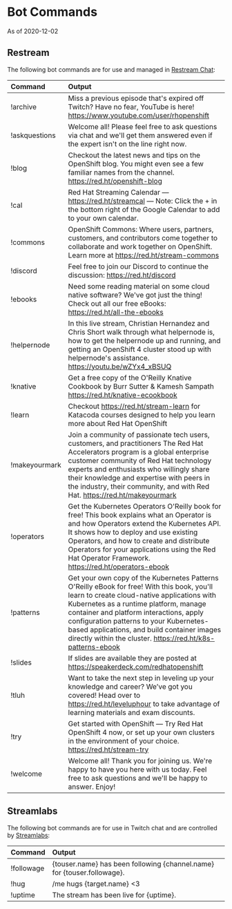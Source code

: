 # Bot Commands

As of 2020-12-02

## Restream

The following bot commands are for use and managed in [Restream Chat](https://restream.io/chat-product):

| Command | Output |
|:-------------|:-------|
| !archive      | Miss a previous episode that's expired off Twitch? Have no fear, YouTube is here! https://www.youtube.com/user/rhopenshift |
| !askquestions| Welcome all! Please feel free to ask questions via chat and we'll get them answered even if the expert isn't on the line right now. |
| !blog	       | Checkout the latest news and tips on the OpenShift blog. You might even see a few familiar names from the channel. https://red.ht/openshift-blog |
| !cal         | Red Hat Streaming Calendar — https://red.ht/streamcal — Note: Click the + in the bottom right of the Google Calendar to add to your own calendar. |
| !commons     | OpenShift Commons: Where users, partners, customers, and contributors come together to collaborate and work together on OpenShift. Learn more at https://red.ht/stream-commons |
| !discord      | Feel free to join our Discord to continue the discussion: https://red.ht/discord |
| !ebooks       | Need some reading material on some cloud native software? We've got just the thing! Check out all our free eBooks: https://red.ht/all-the-ebooks |
| !helpernode   | In this live stream, Christian Hernandez and Chris Short walk through what helpernode is, how to get the helpernode up and running, and getting an OpenShift 4 cluster stood up with helpernode's assistance. https://youtu.be/wZYx4_xBSUQ |
| !knative      | Get a free copy of the O'Reilly Knative Cookbook by Burr Sutter & Kamesh Sampath https://red.ht/knative-ecookbook |
| !learn       | Checkout https://red.ht/stream-learn for Katacoda courses designed to help you learn more about Red Hat OpenShift |
| !makeyourmark | Join a community of passionate tech users, customers, and practitioners The Red Hat Accelerators program is a global enterprise customer community of Red Hat technology experts and enthusiasts who willingly share their knowledge and expertise with peers in the industry, their community, and with Red Hat. https://red.ht/makeyourmark |
| !operators   | Get the Kubernetes Operators O'Reilly book for free! This book explains what an Operator is and how Operators extend the Kubernetes API. It shows how to deploy and use existing Operators, and how to create and distribute Operators for your applications using the Red Hat Operator Framework. https://red.ht/operators-ebook |
| !patterns     | Get your own copy of the Kubernetes Patterns O'Reilly eBook for free! With this book, you'll learn to create cloud-native applications with Kubernetes as a runtime platform, manage container and platform interactions, apply configuration patterns to your Kubernetes-based applications, and build container images directly within the cluster. https://red.ht/k8s-patterns-ebook |
| !slides       | If slides are available they are posted at https://speakerdeck.com/redhatopenshift |
| !tluh        | Want to take the next step in leveling up your knowledge and career? We’ve got you covered! Head over to https://red.ht/leveluphour to take advantage of learning materials and exam discounts. |
| !try         | Get started with OpenShift — Try Red Hat OpenShift 4 now, or set up your own clusters in the environment of your choice. https://red.ht/stream-try |
| !welcome     | Welcome all! Thank you for joining us. We're happy to have you here with us today. Feel free to ask questions and we'll be happy to answer. Enjoy! |

## Streamlabs

The following bot commands are for use in Twitch chat and are controlled by [Streamlabs](https://streamlabs.com/dashboard#/cloudbot/commands/custom):

| Command | Output |
|:-------------|:-------|
| !followage   | {touser.name} has been following {channel.name} for {touser.followage}. |
| !hug         | /me hugs {target.name} <3 |
| !uptime      | The stream has been live for {uptime}. |